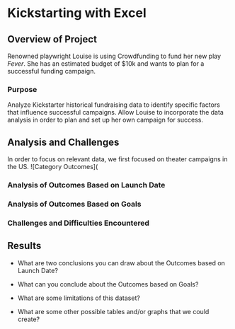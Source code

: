 # Kickstarting with Excel

## Overview of Project
Renowned playwright Louise is using Crowdfunding to fund her new play *Fever*. She has an estimated budget of $10k and wants to plan for a successful funding campaign.

### Purpose
Analyze Kickstarter historical fundraising data to identify specific factors that influence successful campaigns. Allow Louise to incorporate the data analysis in order to plan and set up her own campaign for success.

## Analysis and Challenges
In order to focus on relevant data, we first focused on theater campaigns in the US.
![Category Outcomes](

### Analysis of Outcomes Based on Launch Date


### Analysis of Outcomes Based on Goals

### Challenges and Difficulties Encountered

## Results

- What are two conclusions you can draw about the Outcomes based on Launch Date?

- What can you conclude about the Outcomes based on Goals?

- What are some limitations of this dataset?

- What are some other possible tables and/or graphs that we could create?
